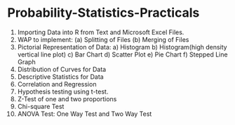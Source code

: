 # Probability-Statistics-Practicals
1. Importing Data into R from Text and Microsoft Excel Files.
2. WAP to implement:
  (a) Splitting of Files
  (b) Merging of Files
3. Pictorial Representation of Data:
  a) Histogram
  b) Histogram(high density vertical line plot)
  c) Bar Chart
  d) Scatter Plot
  e) Pie Chart
  f) Stepped Line Graph
4. Distribution of Curves for Data
5. Descriptive Statistics for Data
6. Correlation and Regression
7. Hypothesis testing using t-test.
8. Z-Test of one and two proportions
9. Chi-square Test
10. ANOVA Test: One Way Test and Two Way Test
